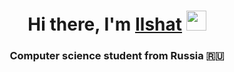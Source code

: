 <h1 align="middle">Hi there, I'm <a href="https://github.com/IzmaylovI" target="_blank">Ilshat</a> 
<img src="https://lifeo.ru/wp-content/uploads/krasivie-30.gif" height="32"/></h1>
<h3 align="center">Computer science student from Russia 🇷🇺</h3>
